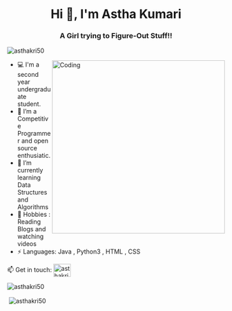    
   <h1 align="center">Hi 👋, I'm Astha Kumari</h1>
   <h3 align="center">A Girl trying to Figure-Out Stuff!!</h3>
   <p align="left"> <img src="https://komarev.com/ghpvc/?username=asthakri50&label=Profile%20views&color=129e00&style=plastic" alt="asthakri50" /> </p>
   <img align="right" alt="Coding" width="400" src="https://cdn.dribbble.com/users/2646423/screenshots/5507196/computer.gif">


- 💻 I'm a second year undergraduate student.
- 🔭 I’m a Competitive Programmer and open source enthusiatic.
- 🌱 I’m currently learning Data Structures and Algorithms
- 💬 Hobbies : Reading Blogs and watching videos
- ⚡ Languages: Java , Python3 , HTML , CSS 


 📫 Get in touch: 
 <a href="https://www.linkedin.com/in/astha-kumari-256b411ab/" target="blank"><img align="center" src="https://cdn.jsdelivr.net/npm/simple-icons@3.0.1/icons/linkedin.svg"    alt="asthakri50" height="30" width="40" /></a>
 
<p><img align="center" src="https://github-readme-stats.vercel.app/api/top-langs?username=asthakri50&show_icons=true&locale=en&layout=compact" alt="asthakri50" /></p>


<p>&nbsp;<img align="center" src="https://github-readme-stats.vercel.app/api?username=asthakri50&show_icons=true&locale=en" alt="asthakri50" /></p> 


 
